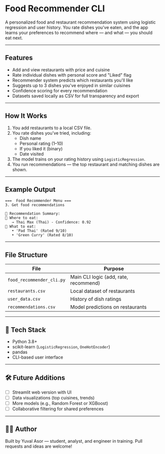 
#  Food Recommender CLI

A personalized food and restaurant recommendation system using logistic regression and user history.
You rate dishes you've eaten, and the app learns your preferences to recommend where — and what — you should eat next.

---

##  Features

-  Add and view restaurants with price and cuisine
-  Rate individual dishes with personal score and "Liked" flag
-  Recommender system predicts which restaurants you'll like
-  Suggests up to 3 dishes you've enjoyed in similar cuisines
-  Confidence scoring for every recommendation
-  Datasets saved locally as CSV for full transparency and export

---

##  How It Works

1. You add restaurants to a local CSV file.
2. You rate dishes you’ve tried, including:
   - Dish name
   - Personal rating (1–10)
   - If you liked it (binary)
   - Date visited
3. The model trains on your rating history using `LogisticRegression`.
4. You run recommendations — the top restaurant and matching dishes are shown.

---

##  Example Output

```
===  Food Recommender Menu ===
3. Get food recommendations

🍴 Recommendation Summary:
🔹 Where to eat:
   → Thai Max (Thai) - Confidence: 0.92
🔹 What to eat:
   • 'Pad Thai' (Rated 9/10)
   • 'Green Curry' (Rated 8/10)
```

---

##  File Structure

| File                 | Purpose                             |
|----------------------|-------------------------------------|
| `food_recommender_cli.py` | Main CLI logic (add, rate, recommend) |
| `restaurants.csv`    | Local dataset of restaurants        |
| `user_data.csv`      | History of dish ratings             |
| `recommendations.csv`| Model predictions on restaurants    |

---

## 🧠 Tech Stack

- Python 3.8+
- scikit-learn (`LogisticRegression`, `OneHotEncoder`)
- pandas
- CLI-based user interface

---

## 🛠 Future Additions

- [ ] Streamlit web version with UI
- [ ] Data visualizations (top cuisines, trends)
- [ ] More models (e.g., Random Forest or XGBoost)
- [ ] Collaborative filtering for shared preferences

---

## 👨‍💻 Author

Built by Yuval Asor — student, analyst, and engineer in training.
Pull requests and ideas are welcome!
